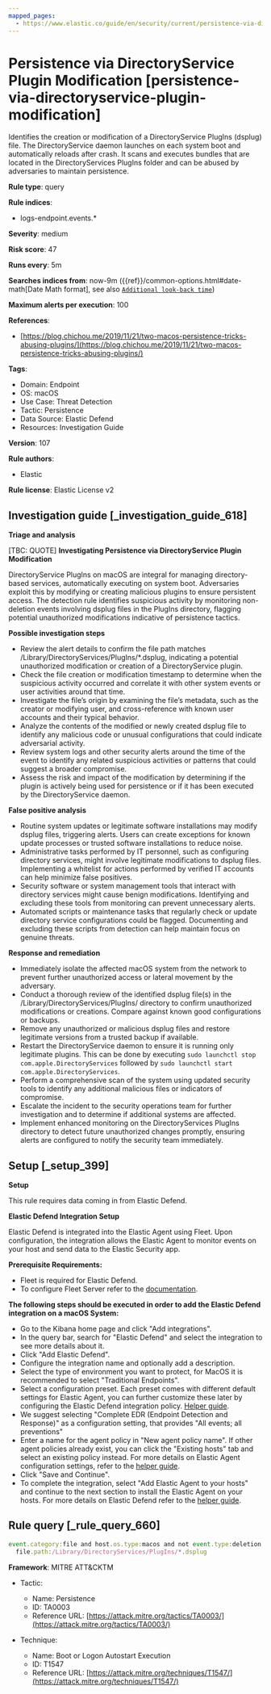 ```yaml
---
mapped_pages:
  - https://www.elastic.co/guide/en/security/current/persistence-via-directoryservice-plugin-modification.html
---
```


# Persistence via DirectoryService Plugin Modification [persistence-via-directoryservice-plugin-modification]

Identifies the creation or modification of a DirectoryService PlugIns (dsplug) file. The DirectoryService daemon launches on each system boot and automatically reloads after crash. It scans and executes bundles that are located in the DirectoryServices PlugIns folder and can be abused by adversaries to maintain persistence.

**Rule type**: query

**Rule indices**:

* logs-endpoint.events.*

**Severity**: medium

**Risk score**: 47

**Runs every**: 5m

**Searches indices from**: now-9m ({{ref}}/common-options.html#date-math[Date Math format], see also [`Additional look-back time`](docs-content://solutions/security/detect-and-alert/create-detection-rule.md#rule-schedule))

**Maximum alerts per execution**: 100

**References**:

* [https://blog.chichou.me/2019/11/21/two-macos-persistence-tricks-abusing-plugins/](https://blog.chichou.me/2019/11/21/two-macos-persistence-tricks-abusing-plugins/)

**Tags**:

* Domain: Endpoint
* OS: macOS
* Use Case: Threat Detection
* Tactic: Persistence
* Data Source: Elastic Defend
* Resources: Investigation Guide

**Version**: 107

**Rule authors**:

* Elastic

**Rule license**: Elastic License v2

## Investigation guide [_investigation_guide_618]

**Triage and analysis**

[TBC: QUOTE]
**Investigating Persistence via DirectoryService Plugin Modification**

DirectoryService PlugIns on macOS are integral for managing directory-based services, automatically executing on system boot. Adversaries exploit this by modifying or creating malicious plugins to ensure persistent access. The detection rule identifies suspicious activity by monitoring non-deletion events involving dsplug files in the PlugIns directory, flagging potential unauthorized modifications indicative of persistence tactics.

**Possible investigation steps**

* Review the alert details to confirm the file path matches /Library/DirectoryServices/PlugIns/*.dsplug, indicating a potential unauthorized modification or creation of a DirectoryService plugin.
* Check the file creation or modification timestamp to determine when the suspicious activity occurred and correlate it with other system events or user activities around that time.
* Investigate the file’s origin by examining the file’s metadata, such as the creator or modifying user, and cross-reference with known user accounts and their typical behavior.
* Analyze the contents of the modified or newly created dsplug file to identify any malicious code or unusual configurations that could indicate adversarial activity.
* Review system logs and other security alerts around the time of the event to identify any related suspicious activities or patterns that could suggest a broader compromise.
* Assess the risk and impact of the modification by determining if the plugin is actively being used for persistence or if it has been executed by the DirectoryService daemon.

**False positive analysis**

* Routine system updates or legitimate software installations may modify dsplug files, triggering alerts. Users can create exceptions for known update processes or trusted software installations to reduce noise.
* Administrative tasks performed by IT personnel, such as configuring directory services, might involve legitimate modifications to dsplug files. Implementing a whitelist for actions performed by verified IT accounts can help minimize false positives.
* Security software or system management tools that interact with directory services might cause benign modifications. Identifying and excluding these tools from monitoring can prevent unnecessary alerts.
* Automated scripts or maintenance tasks that regularly check or update directory service configurations could be flagged. Documenting and excluding these scripts from detection can help maintain focus on genuine threats.

**Response and remediation**

* Immediately isolate the affected macOS system from the network to prevent further unauthorized access or lateral movement by the adversary.
* Conduct a thorough review of the identified dsplug file(s) in the /Library/DirectoryServices/PlugIns/ directory to confirm unauthorized modifications or creations. Compare against known good configurations or backups.
* Remove any unauthorized or malicious dsplug files and restore legitimate versions from a trusted backup if available.
* Restart the DirectoryService daemon to ensure it is running only legitimate plugins. This can be done by executing `sudo launchctl stop com.apple.DirectoryServices` followed by `sudo launchctl start com.apple.DirectoryServices`.
* Perform a comprehensive scan of the system using updated security tools to identify any additional malicious files or indicators of compromise.
* Escalate the incident to the security operations team for further investigation and to determine if additional systems are affected.
* Implement enhanced monitoring on the DirectoryServices PlugIns directory to detect future unauthorized changes promptly, ensuring alerts are configured to notify the security team immediately.


## Setup [_setup_399]

**Setup**

This rule requires data coming in from Elastic Defend.

**Elastic Defend Integration Setup**

Elastic Defend is integrated into the Elastic Agent using Fleet. Upon configuration, the integration allows the Elastic Agent to monitor events on your host and send data to the Elastic Security app.

**Prerequisite Requirements:**

* Fleet is required for Elastic Defend.
* To configure Fleet Server refer to the [documentation](docs-content://reference/ingestion-tools/fleet/fleet-server.md).

**The following steps should be executed in order to add the Elastic Defend integration on a macOS System:**

* Go to the Kibana home page and click "Add integrations".
* In the query bar, search for "Elastic Defend" and select the integration to see more details about it.
* Click "Add Elastic Defend".
* Configure the integration name and optionally add a description.
* Select the type of environment you want to protect, for MacOS it is recommended to select "Traditional Endpoints".
* Select a configuration preset. Each preset comes with different default settings for Elastic Agent, you can further customize these later by configuring the Elastic Defend integration policy. [Helper guide](docs-content://solutions/security/configure-elastic-defend/configure-an-integration-policy-for-elastic-defend.md).
* We suggest selecting "Complete EDR (Endpoint Detection and Response)" as a configuration setting, that provides "All events; all preventions"
* Enter a name for the agent policy in "New agent policy name". If other agent policies already exist, you can click the "Existing hosts" tab and select an existing policy instead. For more details on Elastic Agent configuration settings, refer to the [helper guide](docs-content://reference/ingestion-tools/fleet/agent-policy.md).
* Click "Save and Continue".
* To complete the integration, select "Add Elastic Agent to your hosts" and continue to the next section to install the Elastic Agent on your hosts. For more details on Elastic Defend refer to the [helper guide](docs-content://solutions/security/configure-elastic-defend/install-elastic-defend.md).


## Rule query [_rule_query_660]

```js
event.category:file and host.os.type:macos and not event.type:deletion and
  file.path:/Library/DirectoryServices/PlugIns/*.dsplug
```

**Framework**: MITRE ATT&CKTM

* Tactic:

    * Name: Persistence
    * ID: TA0003
    * Reference URL: [https://attack.mitre.org/tactics/TA0003/](https://attack.mitre.org/tactics/TA0003/)

* Technique:

    * Name: Boot or Logon Autostart Execution
    * ID: T1547
    * Reference URL: [https://attack.mitre.org/techniques/T1547/](https://attack.mitre.org/techniques/T1547/)



